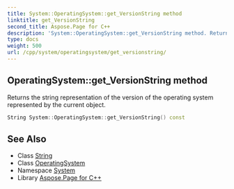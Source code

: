 ```yaml
---
title: System::OperatingSystem::get_VersionString method
linktitle: get_VersionString
second_title: Aspose.Page for C++
description: 'System::OperatingSystem::get_VersionString method. Returns the string representation of the version of the operating system represented by the current object in C++.'
type: docs
weight: 500
url: /cpp/system/operatingsystem/get_versionstring/
---
```

## OperatingSystem::get_VersionString method


Returns the string representation of the version of the operating system represented by the current object.

```cpp
String System::OperatingSystem::get_VersionString() const
```

## See Also

* Class [String](../../string/)
* Class [OperatingSystem](../)
* Namespace [System](../../)
* Library [Aspose.Page for C++](../../../)
